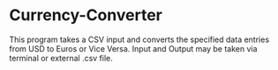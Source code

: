 # Currency-Converter
 This program takes a CSV input and converts the specified data entries from USD to Euros or Vice Versa. Input and Output may be taken via terminal or external .csv file.
